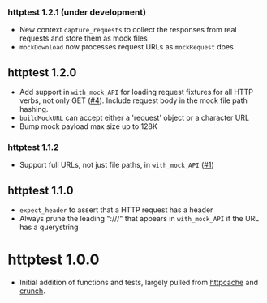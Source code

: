 ### httptest 1.2.1 (under development)
* New context `capture_requests` to collect the responses from real requests and store them as mock files
* `mockDownload` now processes request URLs as `mockRequest` does

## httptest 1.2.0
* Add support in `with_mock_API` for loading request fixtures for all HTTP verbs, not only GET ([#4](https://github.com/nealrichardson/httptest/pull/4)). Include request body in the mock file path hashing.
* `buildMockURL` can accept either a 'request' object or a character URL
* Bump mock payload max size up to 128K

### httptest 1.1.2
* Support full URLs, not just file paths, in `with_mock_API` ([#1](https://github.com/nealrichardson/httptest/issues/1))

## httptest 1.1.0

* `expect_header` to assert that a HTTP request has a header
* Always prune the leading ":///" that appears in `with_mock_API` if the URL has a querystring

# httptest 1.0.0

* Initial addition of functions and tests, largely pulled from [httpcache](https://github.com/nealrichardson/httpcache) and [crunch](https://github.com/Crunch-io/rcrunch).
